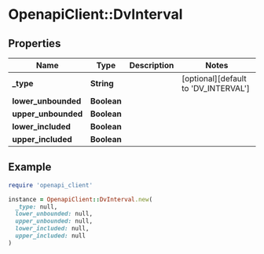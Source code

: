 # OpenapiClient::DvInterval

## Properties

| Name | Type | Description | Notes |
| ---- | ---- | ----------- | ----- |
| **_type** | **String** |  | [optional][default to &#39;DV_INTERVAL&#39;] |
| **lower_unbounded** | **Boolean** |  |  |
| **upper_unbounded** | **Boolean** |  |  |
| **lower_included** | **Boolean** |  |  |
| **upper_included** | **Boolean** |  |  |

## Example

```ruby
require 'openapi_client'

instance = OpenapiClient::DvInterval.new(
  _type: null,
  lower_unbounded: null,
  upper_unbounded: null,
  lower_included: null,
  upper_included: null
)
```

